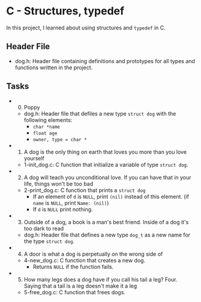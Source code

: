 # C - Structures, typedef
In this project, I learned about using structures and `typedef` in C.

## Header File
* dog.h: Header file containing definitions and prototypes for all types and functions written in the project.


## Tasks
- 0. Poppy
	* dog.h: Header file that defiles a new type `struct dog` with the following elements:
		- `char *name`
		- `float age`
		- `owner, type = char *`

- 1. A dog is the only thing on earth that loves you more than you love yourself
	* 1-init_dog.c: C function that initialize a variable of type `struct dog`.

- 2. A dog will teach you unconditional love. If you can have that in your life, things won't be too bad
	* 2-print_dog.c: C function that prints a `struct dog`
		- If an element of `d` is `NULL`, print `(nil)` instead of this element. (if `name` is `NULL`, print `Name: (nil)`)
		- If `d` is `NULL` print nothing.

- 3. Outside of a dog, a book is a man's best friend. Inside of a dog it's too dark to read
	* dog.h: Header file that defines a new type `dog_t` as a new name for the type `struct dog`.

- 4. A door is what a dog is perpetually on the wrong side of
	* 4-new_dog.c: C function that creates a new dog.
		- Returns `NULL` if the function fails.

- 5. How many legs does a dog have if you call his tail a leg? Four. Saying that a tail is a leg doesn't make it a leg
	* 5-free_dog.c: C function that frees dogs.

